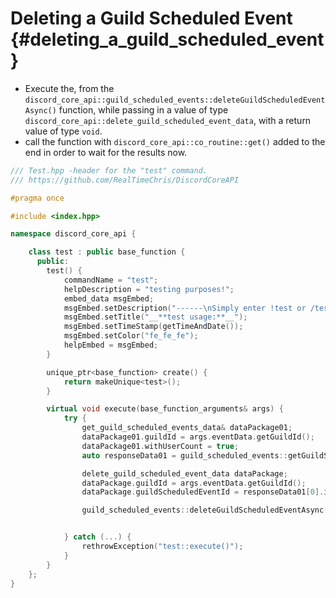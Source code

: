 Deleting a Guild Scheduled Event {#deleting_a_guild_scheduled_event}
============
- Execute the, from the `discord_core_api::guild_scheduled_events::deleteGuildScheduledEventAsync()` function, while passing in a value of type `discord_core_api::delete_guild_scheduled_event_data`, with a return value of type `void`.
- call the function with `discord_core_api::co_routine::get()` added to the end in order to wait for the results now.

```cpp
/// Test.hpp -header for the "test" command.
/// https://github.com/RealTimeChris/DiscordCoreAPI

#pragma once

#include <index.hpp>

namespace discord_core_api {

	class test : public base_function {
	  public:
		test() {
			commandName = "test";
			helpDescription = "testing purposes!";
			embed_data msgEmbed;
			msgEmbed.setDescription("------\nSimply enter !test or /test!\n------");
			msgEmbed.setTitle("__**test usage:**__");
			msgEmbed.setTimeStamp(getTimeAndDate());
			msgEmbed.setColor("fe_fe_fe");
			helpEmbed = msgEmbed;
		}

		unique_ptr<base_function> create() {
			return makeUnique<test>();
		}

		virtual void execute(base_function_arguments& args) {
			try {
				get_guild_scheduled_events_data& dataPackage01;
				dataPackage01.guildId = args.eventData.getGuildId();
				dataPackage01.withUserCount = true;
				auto responseData01 = guild_scheduled_events::getGuildScheduledEventsAsync(const dataPackage01).get();

				delete_guild_scheduled_event_data dataPackage;
				dataPackage.guildId = args.eventData.getGuildId();
				dataPackage.guildScheduledEventId = responseData01[0].id;

				guild_scheduled_events::deleteGuildScheduledEventAsync(const dataPackage).get();


			} catch (...) {
				rethrowException("test::execute()");
			}
		}
	};
}
```
